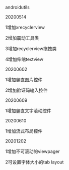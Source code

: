 androidutils

20200514

1增加xrecyclerview

2增加震动工具类

3增加recyclerview拖拽类

4增加伸缩textview

20200602

1增加竖直图片控件

2增加验证码输入控件


20200609

1增加竖直文字滚动控件

20200610

1增加流式布局控件



20201202

1增加不可滚动的viewpager

2可设置字体大小的tab layout
